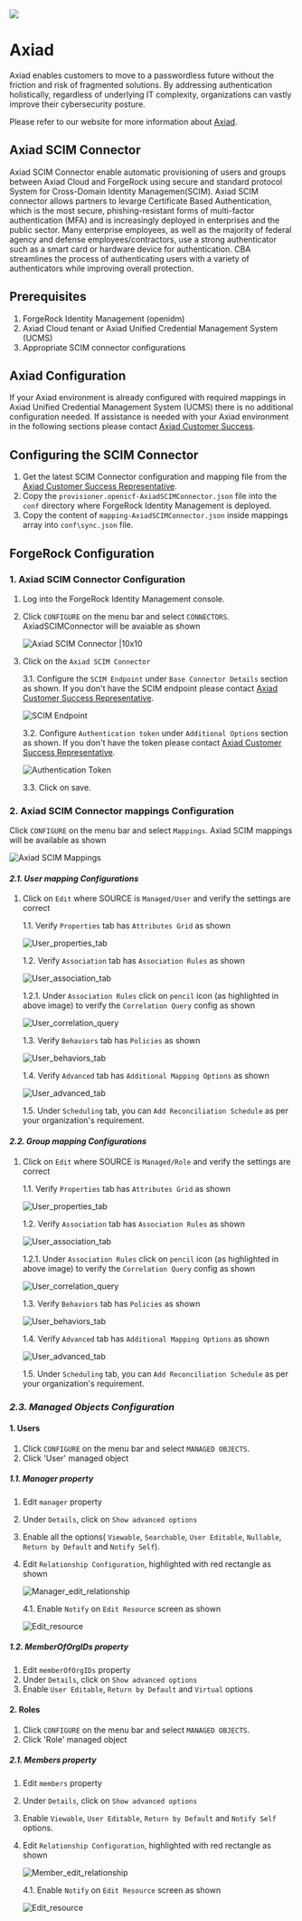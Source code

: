    <img src="images/axiad_logo.png" align="center">
 

# Axiad

Axiad enables customers to move to a passwordless future without the friction and risk of fragmented solutions. By addressing authentication holistically, regardless of underlying IT complexity, organizations can vastly improve their cybersecurity posture.

Please refer to our website for more information about [Axiad](https://www.axiad.com/).

## Axiad SCIM Connector

Axiad SCIM Connector enable automatic provisioning of users and groups between Axiad Cloud and ForgeRock using secure and standard protocol System for Cross-Domain Identity Managemen(SCIM). Axiad SCIM connector allows partners to levarge Certificate Based Authentication, which is the most secure, phishing-resistant forms of multi-factor authentication (MFA) and is increasingly deployed in enterprises and the public sector. Many enterprise employees, as well as the majority of federal agency and defense employees/contractors, use a strong authenticator such as a smart card or hardware device for authentication. CBA streamlines the process of authenticating users with a variety of authenticators while improving overall protection.

## Prerequisites

1. ForgeRock Identity Management (openidm)
1. Axiad Cloud tenant or Axiad Unified Credential Management System (UCMS)
1. Appropriate SCIM connector configurations

## Axiad Configuration

If your Axiad environment is already configured with required mappings in Axiad Unified Credential Management System (UCMS) there is no additional configuration needed. If assistance is needed with your Axiad environment in the following sections please contact [Axiad Customer Success](mailto:customer.success@axiad.com).

## Configuring the SCIM Connector

1. Get the latest SCIM Connector configuration and mapping file from the [Axiad Customer Success Representative](mailto:customer.success@axiad.com).
2. Copy the `provisioner.openicf-AxiadSCIMConnector.json` file into the `conf` directory where ForgeRock Identity Management is deployed.
3. Copy the content of `mapping-AxiadSCIMConnector.json` inside mappings array into `conf\sync.json` file.

## ForgeRock Configuration

### 1. Axiad SCIM Connector Configuration

1. Log into the ForgeRock Identity Management console.
2. Click `CONFIGURE` on the menu bar and select `CONNECTORS`. AxiadSCIMConnector will be avaiable as shown
  
   ![Axiad SCIM Connector |10x10](./images/Axiad_SCIM_Connector.png)

3. Click on the `Axiad SCIM Connector`

   3.1. Configure the `SCIM Endpoint` under `Base Connector Details` section as shown. If you don't have the SCIM endpoint please contact [Axiad Customer Success Representative](mailto:customer.success@axiad.com).
  
   ![SCIM Endpoint](./images/SCIM_endpoint_config.png)

   3.2. Configure `Authentication token` under `Additional Options` section as shown. If you don't have the token please contact [Axiad Customer Success Representative](mailto:customer.success@axiad.com).
  
   ![Authentication Token](./images/Authentication_token_config.png)

   3.3. Click on save.

### 2. Axiad SCIM Connector mappings Configuration   
   Click `CONFIGURE` on the menu bar and select `Mappings`. Axiad SCIM mappings will be available as shown
  
   ![Axiad SCIM Mappings](./images/Axiad_SCIM_Mappings.png)

#### _2.1. User mapping Configurations_

1. Click on `Edit` where SOURCE is `Managed/User` and verify the settings are correct

   1.1. Verify `Properties` tab has `Attributes Grid` as shown
  
      ![User_properties_tab](./images/users_mapping/User_properties_tab.png)

   1.2. Verify `Association` tab has `Association Rules` as shown
  
      ![User_association_tab](./images/users_mapping/User_association_tab.png)

      1.2.1. Under `Association Rules` click on `pencil` icon (as highlighted in above image) to verify the `Correlation Query` config as shown
  
      ![User_correlation_query](./images/users_mapping/User_correlation_query.png)

   1.3. Verify `Behaviors` tab has `Policies` as shown
  
      ![User_behaviors_tab](./images/users_mapping/User_behaviors_tab.png)

   1.4. Verify `Advanced` tab has `Additional Mapping Options` as shown 
  
      ![User_advanced_tab](./images/users_mapping/User_advanced_tab.png)  
       
   1.5. Under `Scheduling` tab, you can `Add Reconciliation Schedule` as per your organization's requirement.

#### _2.2. Group mapping Configurations_

1. Click on `Edit` where SOURCE is `Managed/Role` and verify the settings are correct

   1.1. Verify `Properties` tab has `Attributes Grid` as shown
  
      ![User_properties_tab](./images/groups_mapping/Group_properties_tab.png)

   1.2. Verify `Association` tab has `Association Rules` as shown
  
      ![User_association_tab](./images/groups_mapping/Group_association_tab.png)

      1.2.1. Under `Association Rules` click on `pencil` icon (as highlighted in above image) to verify the `Correlation Query` config as shown
  
      ![User_correlation_query](./images/groups_mapping/Group_correlation_query.png)

   1.3. Verify `Behaviors` tab has `Policies` as shown
  
      ![User_behaviors_tab](./images/groups_mapping/Group_behaviors_tab.png)

   1.4. Verify `Advanced` tab has `Additional Mapping Options` as shown 
  
      ![User_advanced_tab](./images/groups_mapping/Group_advanced_tab.png)  
       
   1.5. Under `Scheduling` tab, you can `Add Reconciliation Schedule` as per your organization's requirement. 

### _2.3. Managed Objects Configuration_

#### 1. Users

1. Click `CONFIGURE` on the menu bar and select `MANAGED OBJECTS`.
2. Click 'User' managed object

##### 1.1. Manager property

1. Edit `manager` property 
2. Under `Details`, click on `Show advanced options`
3. Enable all the options( `Viewable`, `Searchable`, `User Editable`, `Nullable`, `Return by Default` and `Notify Self`).
4. Edit `Relationship Configuration`, highlighted with red rectangle as shown

    ![Manager_edit_relationship](./images/users_mapping/Manager_edit_relationship.png)

   4.1. Enable `Notify` on `Edit Resource` screen as shown

      ![Edit_resource](./images/users_mapping/Edit_resource.png)

##### 1.2. MemberOfOrgIDs property

1. Edit `memberOfOrgIDs` property
2. Under `Details`, click on `Show advanced options`
3. Enable `User Editable`, `Return by Default` and `Virtual` options

#### 2. Roles

1. Click `CONFIGURE` on the menu bar and select `MANAGED OBJECTS`.
2. Click 'Role' managed object

##### 2.1. Members property

1. Edit `members` property 
2. Under `Details`, click on `Show advanced options`
3. Enable `Viewable`, `User Editable`, `Return by Default` and `Notify Self` options.
4. Edit `Relationship Configuration`, highlighted with red rectangle as shown

    ![Member_edit_relationship](./images/groups_mapping/Member_edit_relationship.png)

   4.1. Enable `Notify` on `Edit Resource` screen as shown

      ![Edit_resource](./images/groups_mapping/Edit_resource.png)